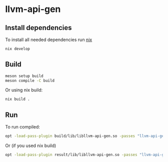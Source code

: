 # llvm-api-gen

## Install dependencies

To install all needed dependencies run [nix](https://nixos.org/download/)

```sh
nix develop
```

## Build

```sh
meson setup build
meson compile -C build
```

Or using nix build:

```sh
nix build .
```

## Run

To run compiled:

```sh
opt -load-pass-plugin build/lib/libllvm-api-gen.so -passes "llvm-api-gen" build/highlife.ll --disable-output
```

Or (if you used nix build)

```sh
opt -load-pass-plugin result/lib/libllvm-api-gen.so -passes "llvm-api-gen" build/highlife.ll --disable-output
```
